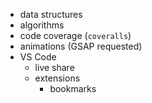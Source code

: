 - data structures
- algorithms
- code coverage (`coveralls`)
- animations (GSAP requested)
- VS Code
  - live share
  - extensions
    - bookmarks
